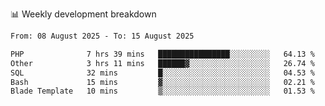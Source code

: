 📊 Weekly development breakdown
<!--START_SECTION:waka-->

```txt
From: 08 August 2025 - To: 15 August 2025

PHP              7 hrs 39 mins   ████████████████░░░░░░░░░   64.13 %
Other            3 hrs 11 mins   ██████▓░░░░░░░░░░░░░░░░░░   26.74 %
SQL              32 mins         █░░░░░░░░░░░░░░░░░░░░░░░░   04.53 %
Bash             15 mins         ▓░░░░░░░░░░░░░░░░░░░░░░░░   02.21 %
Blade Template   10 mins         ▒░░░░░░░░░░░░░░░░░░░░░░░░   01.53 %
```

<!--END_SECTION:waka-->
